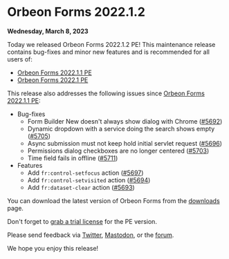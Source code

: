 # Orbeon Forms 2022.1.2

__Wednesday, March 8, 2023__

Today we released Orbeon Forms 2022.1.2 PE! This maintenance release contains bug-fixes and minor new features and is recommended for all users of:

- [Orbeon Forms 2022.1.1 PE](orbeon-forms-2022.1.1.md)
- [Orbeon Forms 2022.1 PE](orbeon-forms-2022.1.md)

This release also addresses the following issues since [Orbeon Forms 2022.1.1 PE](orbeon-forms-2022.1.1.md):

- Bug-fixes
    - Form Builder New doesn't always show dialog with Chrome ([\#5692](https://github.com/orbeon/orbeon-forms/issues/5692))
    - Dynamic dropdown with a service doing the search shows empty ([\#5705](https://github.com/orbeon/orbeon-forms/issues/5705))
    - Async submission must not keep hold initial servlet request ([\#5696](https://github.com/orbeon/orbeon-forms/issues/5696))
    - Permissions dialog checkboxes are no longer centered ([\#5703](https://github.com/orbeon/orbeon-forms/issues/5703))
    - Time field fails in offline ([\#5711](https://github.com/orbeon/orbeon-forms/issues/5711))
- Features
    - Add `fr:control-setfocus` action ([\#5697](https://github.com/orbeon/orbeon-forms/issues/5697))
    - Add `fr:control-setvisited` action ([\#5694](https://github.com/orbeon/orbeon-forms/issues/5694))
    - Add `fr:dataset-clear` action ([\#5693](https://github.com/orbeon/orbeon-forms/issues/5693))

You can download the latest version of Orbeon Forms from the [downloads](https://www.orbeon.com/download) page.

Don't forget to [grab a trial license](https://prod.orbeon.com/prod/fr/orbeon/register/new) for the PE version.

Please send feedback via [Twitter](https://twitter.com/orbeon), [Mastodon](https://mastodon.social/@orbeon), or the [forum](https://www.orbeon.com/community).

We hope you enjoy this release!
